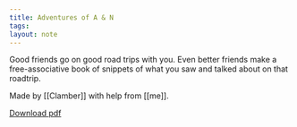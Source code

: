 ```yaml
---
title: Adventures of A & N
tags: 
layout: note
---
```


Good friends go on good road trips with you. Even better friends make a free-associative book of snippets of what you saw and talked about on that roadtrip. 

Made by [[Clamber]] with help from [[me]].

[Download pdf](/assets/docs/a-n-adventures.pdf)